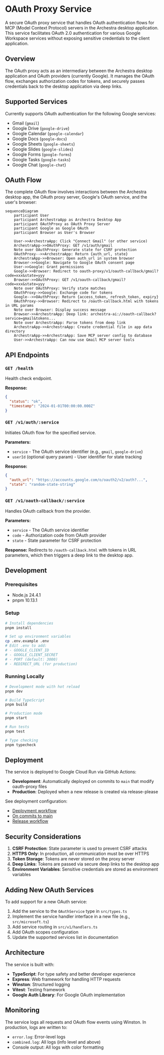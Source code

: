 # OAuth Proxy Service

A secure OAuth proxy service that handles OAuth authentication flows for MCP (Model Context Protocol) servers in the Archestra desktop application. This service facilitates OAuth 2.0 authentication for various Google Workspace services without exposing sensitive credentials to the client application.

## Overview

The OAuth proxy acts as an intermediary between the Archestra desktop application and OAuth providers (currently Google). It manages the OAuth flow, exchanges authorization codes for tokens, and securely passes credentials back to the desktop application via deep links.

## Supported Services

Currently supports OAuth authentication for the following Google services:

- Gmail (`gmail`)
- Google Drive (`google-drive`)
- Google Calendar (`google-calendar`)
- Google Docs (`google-docs`)
- Google Sheets (`google-sheets`)
- Google Slides (`google-slides`)
- Google Forms (`google-forms`)
- Google Tasks (`google-tasks`)
- Google Chat (`google-chat`)

## OAuth Flow

The complete OAuth flow involves interactions between the Archestra desktop app, the OAuth proxy server, Google's OAuth service, and the user's browser:

```mermaid
sequenceDiagram
    participant User
    participant ArchestraApp as Archestra Desktop App
    participant OAuthProxy as OAuth Proxy Server
    participant Google as Google OAuth
    participant Browser as User's Browser

    User->>ArchestraApp: Click "Connect Gmail" (or other service)
    ArchestraApp->>OAuthProxy: GET /v1/auth/gmail
    Note over OAuthProxy: Generate state for CSRF protection
    OAuthProxy-->>ArchestraApp: Return {auth_url, state}
    ArchestraApp->>Browser: Open auth_url in system browser
    Browser->>Google: Navigate to Google OAuth consent page
    User->>Google: Grant permissions
    Google->>Browser: Redirect to oauth-proxy/v1/oauth-callback/gmail?code=xxx&state=yyy
    Browser->>OAuthProxy: GET /v1/oauth-callback/gmail?code=xxx&state=yyy
    Note over OAuthProxy: Verify state matches
    OAuthProxy->>Google: Exchange code for tokens
    Google-->>OAuthProxy: Return {access_token, refresh_token, expiry}
    OAuthProxy->>Browser: Redirect to /oauth-callback.html with tokens in URL params
    Note over Browser: Display success message
    Browser->>ArchestraApp: Deep link: archestra-ai://oauth-callback?service=gmail&tokens...
    Note over ArchestraApp: Parse tokens from deep link
    ArchestraApp->>ArchestraApp: Create credential file in app data directory
    ArchestraApp->>ArchestraApp: Save MCP server config to database
    User->>ArchestraApp: Can now use Gmail MCP server tools
```

## API Endpoints

### `GET /health`

Health check endpoint.

**Response:**

```json
{
  "status": "ok",
  "timestamp": "2024-01-01T00:00:00.000Z"
}
```

### `GET /v1/auth/:service`

Initiates OAuth flow for the specified service.

**Parameters:**

- `service` - The OAuth service identifier (e.g., `gmail`, `google-drive`)
- `userId` (optional query param) - User identifier for state tracking

**Response:**

```json
{
  "auth_url": "https://accounts.google.com/o/oauth2/v2/auth?...",
  "state": "random-state-string"
}
```

### `GET /v1/oauth-callback/:service`

Handles OAuth callback from the provider.

**Parameters:**

- `service` - The OAuth service identifier
- `code` - Authorization code from OAuth provider
- `state` - State parameter for CSRF protection

**Response:**
Redirects to `/oauth-callback.html` with tokens in URL parameters, which then triggers a deep link to the desktop app.

## Development

### Prerequisites

- Node.js 24.4.1
- pnpm 10.13.1

### Setup

```bash
# Install dependencies
pnpm install

# Set up environment variables
cp .env.example .env
# Edit .env to add:
# - GOOGLE_CLIENT_ID
# - GOOGLE_CLIENT_SECRET
# - PORT (default: 3000)
# - REDIRECT_URL (for production)
```

### Running Locally

```bash
# Development mode with hot reload
pnpm dev

# Build TypeScript
pnpm build

# Production mode
pnpm start

# Run tests
pnpm test

# Type checking
pnpm typecheck
```

## Deployment

The service is deployed to Google Cloud Run via GitHub Actions:

- **Development**: Automatically deployed on commits to `main` that modify oauth-proxy files
- **Production**: Deployed when a new release is created via release-please

See deployment configuration:

- [Deployment workflow](.github/workflows/deploy-oauth-proxy-server-to-cloud-run.yml)
- [On commits to main](.github/workflows/on-commits-to-main.yml)
- [Release workflow](.github/workflows/release-please.yml)

## Security Considerations

1. **CSRF Protection**: State parameter is used to prevent CSRF attacks
2. **HTTPS Only**: In production, all communication must be over HTTPS
3. **Token Storage**: Tokens are never stored on the proxy server
4. **Deep Links**: Tokens are passed via secure deep links to the desktop app
5. **Environment Variables**: Sensitive credentials are stored as environment variables

## Adding New OAuth Services

To add support for a new OAuth service:

1. Add the service to the `OAuthService` type in `src/types.ts`
2. Implement the service handler interface in a new file (e.g., `src/microsoft.ts`)
3. Add service routing in `src/v1/handlers.ts`
4. Add OAuth scopes configuration
5. Update the supported services list in documentation

## Architecture

The service is built with:

- **TypeScript**: For type safety and better developer experience
- **Express**: Web framework for handling HTTP requests
- **Winston**: Structured logging
- **Vitest**: Testing framework
- **Google Auth Library**: For Google OAuth implementation

## Monitoring

The service logs all requests and OAuth flow events using Winston. In production, logs are written to:

- `error.log`: Error-level logs
- `combined.log`: All logs (info level and above)
- Console output: All logs with color formatting
